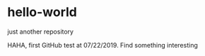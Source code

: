 # hello-world
just another repository


HAHA, first GitHub test at 07/22/2019.
Find something interesting
